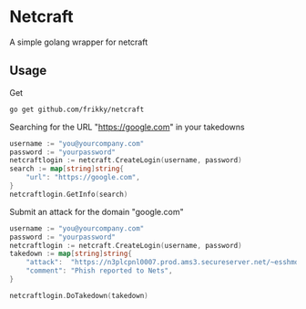 # Netcraft 
A simple golang wrapper for netcraft

## Usage
Get
```bash
go get github.com/frikky/netcraft
```

Searching for the URL "https://google.com" in your takedowns
```go
username := "you@yourcompany.com"
password := "yourpassword"
netcraftlogin := netcraft.CreateLogin(username, password)
search := map[string]string{
	"url": "https://google.com",
}
netcraftlogin.GetInfo(search)
```

Submit an attack for the domain "google.com"
```go
username := "you@yourcompany.com"
password := "yourpassword"
netcraftlogin := netcraft.CreateLogin(username, password)
takedown := map[string]string{
	"attack":  "https://n3plcpnl0007.prod.ams3.secureserver.net/~esshmdpl3rub/dk-da/Id/a2d711dfb1bc329425b29b3c9cf6b7ed/",
	"comment": "Phish reported to Nets",
}

netcraftlogin.DoTakedown(takedown)
```
